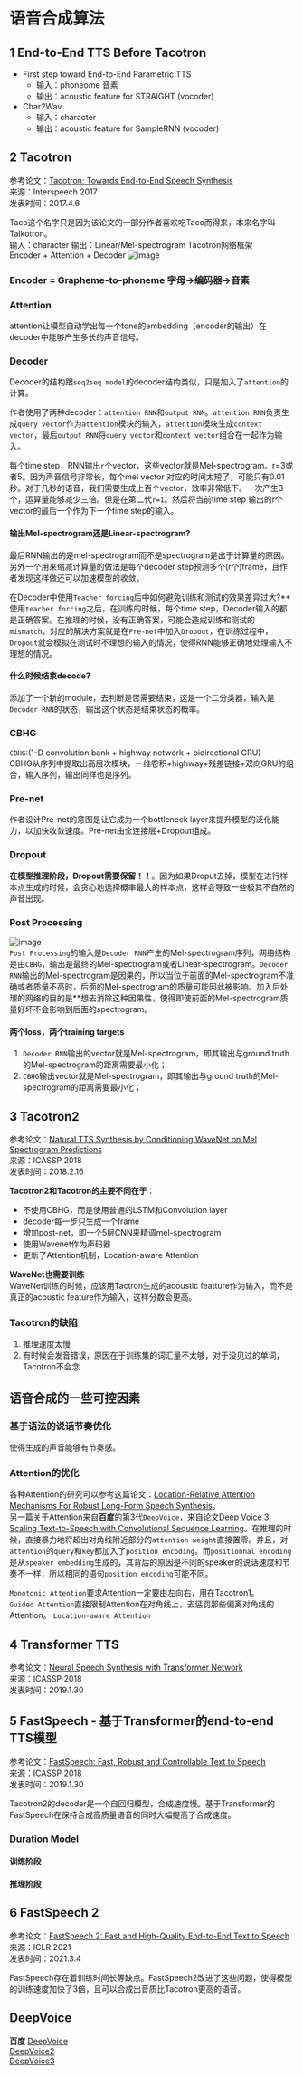 # 语音合成算法

## 1 End-to-End TTS Before Tacotron
- First step toward End-to-End Parametric TTS
  - 输入：phoneome 音素
  - 输出：acoustic feature for STRAIGHT (vocoder)
- Char2Wav
  - 输入：character
  - 输出：acoustic feature for SampleRNN (vocoder)
  

## 2 Tacotron
参考论文：[Tacotron: Towards End-to-End Speech Synthesis](https://arxiv.org/abs/1703.10135)  
来源：Interspeech 2017  
发表时间：2017.4.6  

Taco这个名字只是因为该论文的一部分作者喜欢吃Taco而得来，本来名字叫Talkotron。  
输入：character
输出：Linear/Mel-spectrogram
Tacotron网络框架  
Encoder + Attention + Decoder
![image](https://user-images.githubusercontent.com/40049927/136914526-1e0e4173-181f-4241-8e1b-fb0b9621282a.png)  

### Encoder = Grapheme-to-phoneme 字母→编码器→音素


### Attention
attention让模型自动学出每一个tone的embedding（encoder的输出）在decoder中能够产生多长的声音信号。

### Decoder
Decoder的结构跟`seq2seq model`的decoder结构类似，只是加入了`attention`的计算。  

作者使用了两种decoder：`attention RNN`和`output RNN`。`attention RNN`负责生成`query vector`作为`attention`模块的输入，`attention`模块生成`context vector`，最后`output RNN`将`query vector`和`context vector`组合在一起作为输入。  

每个time step，RNN输出`r`个vector，这些vector就是Mel-spectrogram。r=3或者5。因为声音信号非常长，每个mel vector 对应的时间太短了，可能只有0.01秒。对于几秒的语音，我们需要生成上百个vector，效率非常低下。一次产生3个，运算量能够减少三倍。但是在第二代`r=1`。然后将当前time step 输出的r个vector的最后一个作为下一个time step的输入。

#### 输出Mel-spectrogram还是Linear-spectrogram?  

最后RNN输出的是mel-spectrogram而不是spectrogram是出于计算量的原因。另外一个用来缩减计算量的做法是每个decoder step预测多个(r个)frame，且作者发现这样做还可以加速模型的收敛。  

在Decoder中使用`Teacher forcing`后中如何避免训练和测试的效果差异过大?**  
使用`teacher forcing`之后，在训练的时候，每个time step，Decoder输入的都是正确答案。在推理的时候，没有正确答案，可能会造成训练和测试的`mismatch`。对应的解决方案就是在`Pre-net`中加入`Dropout`，在训练过程中，`Dropout`就会模拟在测试时不理想的输入的情况，使得RNN能够正确地处理输入不理想的情况。  

#### 什么时候结束decode? 
添加了一个新的module，去判断是否需要结束，这是一个二分类器，输入是`Decoder RNN`的状态，输出这个状态是结束状态的概率。  

### CBHG
`CBHG`:(1-D convolution bank + highway network + bidirectional GRU)  
CBHG从序列中提取出高层次模块，一维卷积+highway+残差链接+双向GRU的组合，输入序列，输出同样也是序列。
 
### Pre-net
作者设计Pre-net的意图是让它成为一个bottleneck layer来提升模型的泛化能力，以加快收敛速度。Pre-net由全连接层+Dropout组成。

### Dropout
**在模型推理阶段，Dropout需要保留！！**。因为如果Droput去掉，模型在进行样本点生成的时候，会贪心地选择概率最大的样本点，这样会导致一些极其不自然的声音出现。  

### Post Processing
![image](https://user-images.githubusercontent.com/40049927/138563625-0aaf9a3e-ea89-4ecc-a89e-5e44d6609bad.png)  
`Post Processing`的输入是`Decoder RNN`产生的Mel-spectrogram序列，网络结构是由`CBHG`，输出是最终的Mel-spectrogram或者Linear-spectrogram。`Decoder RNN`输出的Mel-spectrogram是因果的，所以当位于前面的Mel-spectrogram不准确或者质量不高时，后面的Mel-spectrogram的质量可能因此被影响。加入后处理的网络的目的是**想去消除这种因果性，使得即使前面的Mel-spectrogram质量好坏不会影响到后面的spectrogram。

#### 两个loss，两个training targets  
1. `Decoder RNN`输出的vector就是Mel-spectrogram，即其输出与ground truth的Mel-spectrogram的距离需要最小化；
2. `CBHG`输出vector就是Mel-spectrogram，即其输出与ground truth的Mel-spectrogram的距离需要最小化；

## 3 Tacotron2
参考论文：[Natural TTS Synthesis by Conditioning WaveNet on Mel Spectrogram Predictions](https://arxiv.org/abs/1712.05884)  
来源：ICASSP 2018  
发表时间：2018.2.16  


**Tacotron2和Tacotron的主要不同在于**：  
- 不使用CBHG，而是使用普通的LSTM和Convolution layer
- decoder每一步只生成一个frame
- 增加post-net，即一个5层CNN来精调mel-spectrogram
- 使用Wavenet作为声码器
- 更新了Attention机制，Location-aware Attention

**WaveNet也需要训练**  
WaveNet训练的时候，应该用Tactron生成的acoustic featture作为输入，而不是真正的acoustic feature作为输入，这样分数会更高。

### Tacotron的缺陷
1. 推理速度太慢
2. 有时候会发音错误，原因在于训练集的词汇量不太够，对于没见过的单词，Tacotron不会念


## 语音合成的一些可控因素

### 基于语法的说话节奏优化
使得生成的声音能够有节奏感。

### Attention的优化
各种Attention的研究可以参考这篇论文：[Location-Relative Attention Mechanisms For Robust Long-Form Speech Synthesis](https://arxiv.org/abs/1910.10288)。  
另一篇关于Attention来自**百度**的第3代`DeepVoice`，来自论文[Deep Voice 3: Scaling Text-to-Speech with Convolutional Sequence Learning](https://arxiv.org/abs/1710.07654)。在推理的时候，直接暴力地将超出对角线附近部分的`attention weight`直接置零。并且，对`attention`的`query`和`key`都加入了`position encoding`。而`positionnal encoding`是从`speaker embedding`生成的，其背后的原因是不同的speaker的说话速度和节奏不一样，所以相同的语句`position encoding`可能不同。  

`Monotonic Attention`要求Attention一定要由左向右，用在Tacotron1。  
`Guided Attention`直接限制Attention在对角线上，去惩罚那些偏离对角线的Attention。
`Location-aware Attention`


## 4 Transformer TTS
参考论文：[Neural Speech Synthesis with Transformer Network](https://arxiv.org/abs/1809.08895)  
来源：ICASSP 2018  
发表时间：2019.1.30  

## 5 FastSpeech - 基于Transformer的end-to-end TTS模型
参考论文：[FastSpeech: Fast, Robust and Controllable Text to Speech](https://arxiv.org/pdf/1905.09263.pdf)  
来源：ICASSP 2018  
发表时间：2019.1.30  

Tacotron2的decoder是一个自回归模型，合成速度慢。基于Transformer的FastSpeech在保持合成高质量语音的同时大幅提高了合成速度。

### Duration Model

#### 训练阶段

#### 推理阶段


## 6 FastSpeech 2
参考论文：[FastSpeech 2: Fast and High-Quality End-to-End Text to Speech](https://arxiv.org/abs/2006.04558)  
来源：ICLR 2021  
发表时间：2021.3.4  

FastSpeech存在着训练时间长等缺点。FastSpeech2改进了这些问题，使得模型的训练速度加快了3倍，且可以合成出音质比Tacotron更高的语音。


## DeepVoice
**百度**
[DeepVoice](https://arxiv.org/abs/1702.07825)  
[DeepVoice2](https://arxiv.org/abs/1705.08947)  
[DeepVoice3](https://arxiv.org/abs/1710.07654)  
